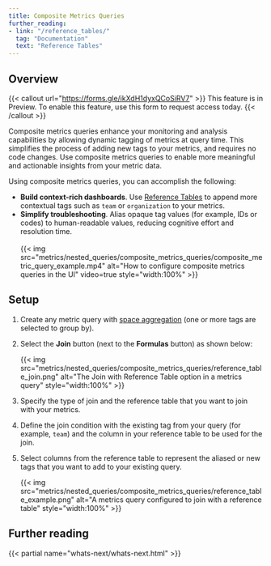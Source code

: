 ```yaml
---
title: Composite Metrics Queries
further_reading:
- link: "/reference_tables/"
  tag: "Documentation"
  text: "Reference Tables"
---
```


## Overview

{{< callout url="https://forms.gle/ikXdH1dyxQCoSiRV7" >}}
This feature is in Preview. To enable this feature, use this form to request access today.
{{< /callout >}} 

Composite metrics queries enhance your monitoring and analysis capabilities by allowing dynamic tagging of metrics at query time. This simplifies the process of adding new tags to your metrics, and requires no code changes. Use composite metrics queries to enable more meaningful and actionable insights from your metric data.

Using composite metrics queries, you can accomplish the following:

- **Build context-rich dashboards**. Use [Reference Tables][1] to append more contextual tags such as `team` or `organization` to your metrics.
- **Simplify troubleshooting**. Alias opaque tag values (for example, IDs or codes) to human-readable values, reducing cognitive effort and resolution time.<br /><br />
   {{< img src="metrics/nested_queries/composite_metrics_queries/composite_metric_query_example.mp4" alt="How to configure composite metrics queries in the UI" video=true style="width:100%" >}}

## Setup

1. Create any metric query with [space aggregation][2] (one or more tags are selected to group by).
2. Select the **Join** button (next to the **Formulas** button) as shown below:

   {{< img src="metrics/nested_queries/composite_metrics_queries/reference_table_join.png" alt="The Join with Reference Table option in a metrics query" style="width:100%" >}}

3. Specify the type of join and the reference table that you want to join with your metrics.
4. Define the join condition with the existing tag from your query (for example, `team`) and the column in your reference table to be used for the join.
5. Select columns from the reference table to represent the aliased or new tags that you want to add to your existing query.

   {{< img src="metrics/nested_queries/composite_metrics_queries/reference_table_example.png" alt="A metrics query configured to join with a reference table" style="width:100%" >}}

## Further reading

{{< partial name="whats-next/whats-next.html" >}}

[1]: /reference_tables/
[2]: /metrics/#space-aggregation
